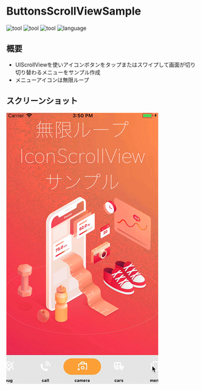 # ButtonsScrollViewSample
![tool](https://img.shields.io/badge/tool-xcode-blue.svg)
![tool](https://img.shields.io/badge/tool-Sketch-yellow.svg)
![tool](https://img.shields.io/badge/tool-PhotoshopCC-blue.svg)
![language](https://img.shields.io/badge/language-Swift4-red.svg)

## 概要
- UIScrollViewを使いアイコンボタンをタップまたはスワイプして画面が切り切り替わるメニューをサンプル作成
- メニューアイコンは無限ループ

## スクリーンショット
![header](./preview.gif)


